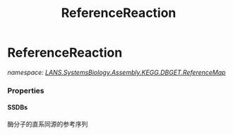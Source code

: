﻿---
title: ReferenceReaction
---

# ReferenceReaction
_namespace: [LANS.SystemsBiology.Assembly.KEGG.DBGET.ReferenceMap](N-LANS.SystemsBiology.Assembly.KEGG.DBGET.ReferenceMap.html)_





### Properties

#### SSDBs
酶分子的直系同源的参考序列

